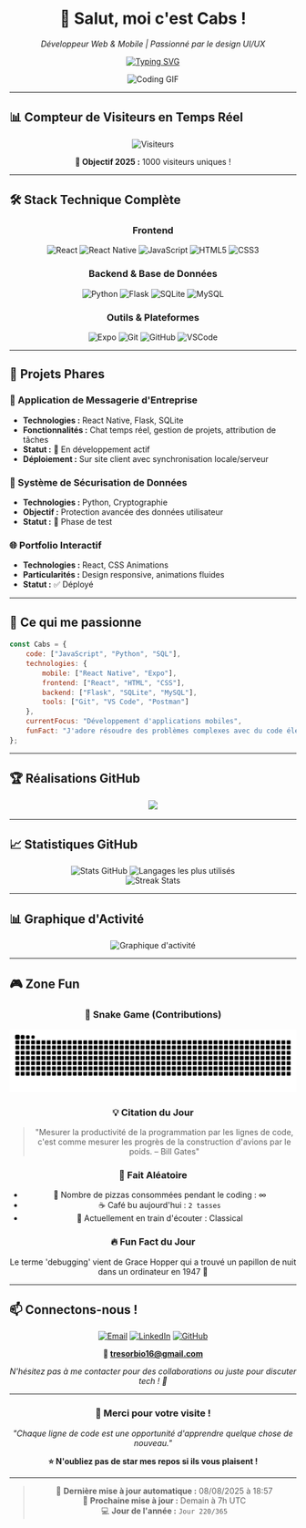 <div align="center">

# 👋 Salut, moi c'est Cabs !

*Développeur Web & Mobile | Passionné par le design UI/UX*

[![Typing SVG](https://readme-typing-svg.herokuapp.com?font=Fira+Code&pause=1000&color=00D9FF&center=true&vCenter=true&width=435&lines=Développeur+Full+Stack;Passionné+de+Tech;Créateur+d'expériences+digitales;Toujours+en+apprentissage+🚀)](https://git.io/typing-svg)

<img src="https://media4.giphy.com/media/v1.Y2lkPTc5MGI3NjExN25uc3kwNTdhaGtmbmhrZnlybHY0dncxcTc5dnR6YmZia25ldW0ybiZlcD12MV9pbnRlcm5hbF9naWZfYnlfaWQmY3Q9Zw/qgQUggAC3Pfv687qPC/giphy.gif" width="300" alt="Coding GIF"/>

</div>

---

## 📊 Compteur de Visiteurs en Temps Réel

<div align="center">

<!-- Compteur personnalisé qui s'incrémente à chaque visite -->
![Visiteurs](https://komarev.com/ghpvc/?username=TresorCabs&label=Visiteurs+Total&color=0e75b6&style=for-the-badge)

**🎯 Objectif 2025 :** 1000 visiteurs uniques !

</div>

---

## 🛠️ Stack Technique Complète

<div align="center">

### Frontend
![React](https://img.shields.io/badge/React-20232A?style=for-the-badge&logo=react&logoColor=61DAFB)
![React Native](https://img.shields.io/badge/React_Native-20232A?style=for-the-badge&logo=react&logoColor=61DAFB)
![JavaScript](https://img.shields.io/badge/JavaScript-F7DF1E?style=for-the-badge&logo=javascript&logoColor=black)
![HTML5](https://img.shields.io/badge/HTML5-E34F26?style=for-the-badge&logo=html5&logoColor=white)
![CSS3](https://img.shields.io/badge/CSS3-1572B6?style=for-the-badge&logo=css3&logoColor=white)

### Backend & Base de Données
![Python](https://img.shields.io/badge/Python-3776AB?style=for-the-badge&logo=python&logoColor=white)
![Flask](https://img.shields.io/badge/Flask-000000?style=for-the-badge&logo=flask&logoColor=white)
![SQLite](https://img.shields.io/badge/SQLite-07405E?style=for-the-badge&logo=sqlite&logoColor=white)
![MySQL](https://img.shields.io/badge/MySQL-00000F?style=for-the-badge&logo=mysql&logoColor=white)

### Outils & Plateformes
![Expo](https://img.shields.io/badge/Expo-1B1F23?style=for-the-badge&logo=expo&logoColor=white)
![Git](https://img.shields.io/badge/Git-F05032?style=for-the-badge&logo=git&logoColor=white)
![GitHub](https://img.shields.io/badge/GitHub-100000?style=for-the-badge&logo=github&logoColor=white)
![VSCode](https://img.shields.io/badge/VS_Code-0078D4?style=for-the-badge&logo=visual%20studio%20code&logoColor=white)

</div>

---

## 🚀 Projets Phares

### 📱 Application de Messagerie d'Entreprise
- **Technologies :** React Native, Flask, SQLite
- **Fonctionnalités :** Chat temps réel, gestion de projets, attribution de tâches
- **Statut :** 🚧 En développement actif
- **Déploiement :** Sur site client avec synchronisation locale/serveur

### 🔐 Système de Sécurisation de Données
- **Technologies :** Python, Cryptographie
- **Objectif :** Protection avancée des données utilisateur
- **Statut :** 🧪 Phase de test

### 🌐 Portfolio Interactif
- **Technologies :** React, CSS Animations
- **Particularités :** Design responsive, animations fluides
- **Statut :** ✅ Déployé

---

## 🎯 Ce qui me passionne

```javascript
const Cabs = {
    code: ["JavaScript", "Python", "SQL"],
    technologies: {
        mobile: ["React Native", "Expo"],
        frontend: ["React", "HTML", "CSS"],
        backend: ["Flask", "SQLite", "MySQL"],
        tools: ["Git", "VS Code", "Postman"]
    },
    currentFocus: "Développement d'applications mobiles",
    funFact: "J'adore résoudre des problèmes complexes avec du code élégant ✨"
};
```

---

## 🏆 Réalisations GitHub

<div align="center">
<img src="https://github-profile-trophy.vercel.app/?username=TresorCabs&theme=onedark&no-frame=true&margin-w=15&margin-h=15&column=7" />
</div>

---

## 📈 Statistiques GitHub

<div align="center">

<img height="180em" src="https://github-readme-stats.vercel.app/api?username=TresorCabs&show_icons=true&theme=onedark&hide_border=true&count_private=true" alt="Stats GitHub"/>
<img height="180em" src="https://github-readme-stats.vercel.app/api/top-langs/?username=TresorCabs&layout=compact&langs_count=8&theme=onedark&hide_border=true" alt="Langages les plus utilisés"/>

</div>

<div align="center">
<img src="https://github-readme-streak-stats.herokuapp.com/?user=TresorCabs&theme=onedark&hide_border=true" alt="Streak Stats"/>
</div>

---

## 📊 Graphique d'Activité

<div align="center">
<img src="https://github-readme-activity-graph.vercel.app/graph?username=TresorCabs&theme=github-compact&hide_border=true" alt="Graphique d'activité">
</div>

---

## 🎮 Zone Fun

<div align="center">

### 🐍 Snake Game (Contributions)
![Snake animation](https://github.com/TresorCabs/TresorCabs/blob/output/github-contribution-grid-snake-dark.svg?palette=github-dark)

### 💡 Citation du Jour
> "Mesurer la productivité de la programmation par les lignes de code, c'est comme mesurer les progrès de la construction d'avions par le poids. – Bill Gates"

### 🎲 Fait Aléatoire
- 🍕 Nombre de pizzas consommées pendant le coding : ∞
- ☕ Café bu aujourd'hui : `2 tasses`
- 🎵 Actuellement en train d'écouter : Classical

### 🔥 Fun Fact du Jour
Le terme 'debugging' vient de Grace Hopper qui a trouvé un papillon de nuit dans un ordinateur en 1947 🦋

</div>

---

## 📫 Connectons-nous !

<div align="center">

[![Email](https://img.shields.io/badge/Email-D14836?style=for-the-badge&logo=gmail&logoColor=white)](mailto:tresorbio16@gmail.com)
[![LinkedIn](https://img.shields.io/badge/LinkedIn-0077B5?style=for-the-badge&logo=linkedin&logoColor=white)](https://www.linkedin.com/in/trésor-kochele-327bb0300/)
[![GitHub](https://img.shields.io/badge/GitHub-100000?style=for-the-badge&logo=github&logoColor=white)](https://github.com/TresorCabs)

**📧 tresorbio16@gmail.com**

*N'hésitez pas à me contacter pour des collaborations ou juste pour discuter tech ! 🎯*

</div>

---

<div align="center">

### 🌟 Merci pour votre visite !

*"Chaque ligne de code est une opportunité d'apprendre quelque chose de nouveau."*

**⭐ N'oubliez pas de star mes repos si ils vous plaisent !**

---

> 🤖 **Dernière mise à jour automatique :** 08/08/2025 à 18:57  
> 🔄 **Prochaine mise à jour :** Demain à 7h UTC  
> 💻 **Jour de l'année :** `Jour 220/365`

</div>

<!--
**TresorCabs/TresorCabs** is a ✨ *special* ✨ repository!

Fun facts about this README:
- 🤖 Updated automatically every day
- 📊 Real visitor counter  
- 🐍 Snake game from contributions
- ⚡ Dynamic typing animation
- 🎨 Modern badge designs
- 📈 Comprehensive GitHub stats
- 🎲 Random content that changes daily

Generated on: 08/08/2025 at 18:57
-->
